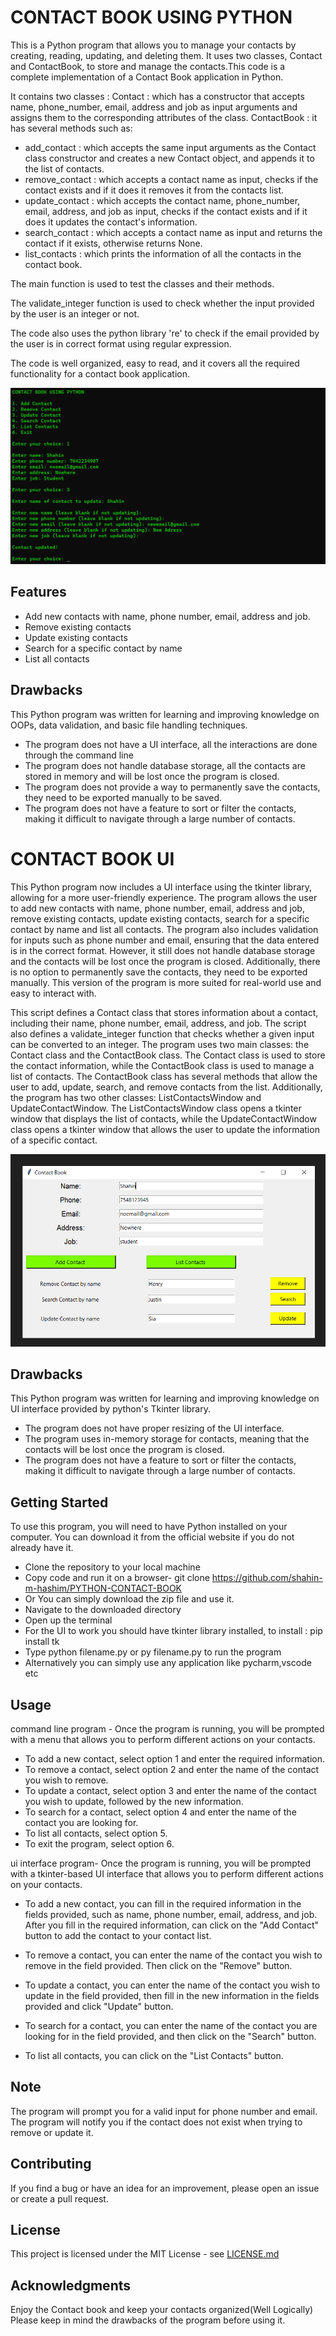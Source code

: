 # CONTACT BOOK USING PYTHON
This is a Python program that allows you to manage your contacts by creating, reading, updating, and deleting them. It uses two classes, Contact and ContactBook, to store and manage the contacts.This code is a complete implementation of a Contact Book application in Python.

It contains two classes :
Contact : which has a constructor that accepts name, phone_number, email, address and job as input arguments and assigns them to the corresponding attributes of the class.
ContactBook : it has several methods such as:
* add_contact : which accepts the same input arguments as the Contact class constructor and creates a new Contact object, and appends it to the list of contacts.
* remove_contact : which accepts a contact name as input, checks if the contact exists and if it does it removes it from the contacts list.
* update_contact : which accepts the contact name, phone_number, email, address, and job as input, checks if the contact exists and if it does it updates the contact's information.
* search_contact : which accepts a contact name as input and returns the contact if it exists, otherwise returns None.<br>
* list_contacts : which prints the information of all the contacts in the contact book.<br>

The main function is used to test the classes and their methods.

The validate_integer function is used to check whether the input provided by the user is an integer or not.

The code also uses the python library 're' to check if the email provided by the user is in correct format using regular expression.

The code is well organized, easy to read, and it covers all the required functionality for a contact book application.

![An example image](https://github.com/shahin-m-hashim/PYTHON-CONTACT-BOOK/blob/main/contact_book_terminal.png)

## Features
* Add new contacts with name, phone number, email, address and job.
* Remove existing contacts
* Update existing contacts
* Search for a specific contact by name
* List all contacts

## Drawbacks
This Python program was written for learning and improving knowledge on OOPs, data validation, and basic file handling techniques.
* The program does not have a UI interface, all the interactions are done through the command line
* The program does not handle database storage, all the contacts are stored in memory and will be lost once the program is closed.
* The program does not provide a way to permanently save the contacts, they need to be exported manually to be saved.
* The program does not have a feature to sort or filter the contacts, making it difficult to navigate through a large number of contacts.

# CONTACT BOOK UI 
This Python program now includes a UI interface using the tkinter library, allowing for a more user-friendly experience. The program allows the user to add new contacts with name, phone number, email, address and job, remove existing contacts, update existing contacts, search for a specific contact by name and list all contacts. The program also includes validation for inputs such as phone number and email, ensuring that the data entered is in the correct format. However, it still does not handle database storage and the contacts will be lost once the program is closed. Additionally, there is no option to permanently save the contacts, they need to be exported manually. This version of the program is more suited for real-world use and easy to interact with.

This script defines a Contact class that stores information about a contact, including their name, phone number, email, address, and job. The script also defines a validate_integer function that checks whether a given input can be converted to an integer. The program uses two main classes: the Contact class and the ContactBook class. The Contact class is used to store the contact information, while the ContactBook class is used to manage a list of contacts. The ContactBook class has several methods that allow the user to add, update, search, and remove contacts from the list. Additionally, the program has two other classes: ListContactsWindow and UpdateContactWindow. The ListContactsWindow class opens a tkinter window that displays the list of contacts, while the UpdateContactWindow class opens a tkinter window that allows the user to update the information of a specific contact.

![An example image](https://github.com/shahin-m-hashim/PYTHON-CONTACT-BOOK/blob/main/contact_book_ui.png)

## Drawbacks
This Python program was written for learning and improving knowledge on UI interface provided by python's Tkinter library.
* The program does not have proper resizing of the UI interface.
* The program uses in-memory storage for contacts, meaning that the contacts will be lost once the program is closed.
* The program does not have a feature to sort or filter the contacts, making it difficult to navigate through a large number of contacts.

## Getting Started
To use this program, you will need to have Python installed on your computer. You can download it from the official website if you do not already have it.

* Clone the repository to your local machine 
* Copy code and run it on a browser- git clone https://github.com/shahin-m-hashim/PYTHON-CONTACT-BOOK
* Or You can simply download the zip file and use it.
* Navigate to the downloaded directory
* Open up the terminal
* For the UI to work you should have tkinter library installed, to install : pip install tk
* Type python filename.py or py filename.py to run the program
* Alternatively you can simply use any application like pycharm,vscode etc

## Usage

command line program -
Once the program is running, you will be prompted with a menu that allows you to perform different actions on your contacts.

* To add a new contact, select option 1 and enter the required information.
* To remove a contact, select option 2 and enter the name of the contact you wish to remove.
* To update a contact, select option 3 and enter the name of the contact you wish to update, followed by the new information.
* To search for a contact, select option 4 and enter the name of the contact you are looking for.
* To list all contacts, select option 5.
* To exit the program, select option 6.

ui interface program-
Once the program is running, you will be prompted with a tkinter-based UI interface that allows you to perform different actions on your contacts.

* To add a new contact, you can fill in the required information in the fields provided, such as name, phone number, email, address, and job. After you fill in the required information, can click on the "Add Contact" button to add the contact to your contact list.

* To remove a contact, you can enter the name of the contact you wish to remove in the field provided. Then click on the "Remove" button.

* To update a contact, you can enter the name of the contact you wish to update in the field provided, then fill in the new information in the fields provided and click "Update" button.

* To search for a contact, you can enter the name of the contact you are looking for in the field provided, and then click on the "Search" button.

* To list all contacts, you can click on the "List Contacts" button.

## Note
The program will prompt you for a valid input for phone number and email.
The program will notify you if the contact does not exist when trying to remove or update it.

## Contributing
If you find a bug or have an idea for an improvement, please open an issue or create a pull request.

## License
This project is licensed under the MIT License - see <a href="https://github.com/shahin-m-hashim/PYTHON-CONTACT-BOOK/blob/main/LICENSE">LICENSE.md</a>

## Acknowledgments
Enjoy the Contact book and keep your contacts organized(Well Logically)
Please keep in mind the drawbacks of the program before using it.
